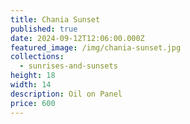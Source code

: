 ```yaml
---
title: Chania Sunset
published: true
date: 2024-09-12T12:06:00.000Z
featured_image: /img/chania-sunset.jpg
collections:
  - sunrises-and-sunsets
height: 18
width: 14
description: Oil on Panel
price: 600
---
```

